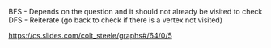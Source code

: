 
BFS - Depends on the question and it should not already be visited to check
DFS - Reiterate (go back to check if there is a vertex not visited)


https://cs.slides.com/colt_steele/graphs#/64/0/5

